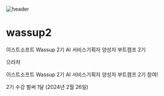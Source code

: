 ![header](https://capsule-render.vercel.app/api?type=venom&height=200&color=auto&text=Hello-nl-&fontSize=90&text=I'm%20Wupei&fontSize=50)

# wassup2
이스트소프트 Wassup 2기 AI 서비스기획자 양성자 부트캠프 2기


으라챠

이스트소프트 Wassup 2기 AI 서비스기획자 양성자 부트캠프 2기 참여!

2기 수강 벌써 1달 (2024년 2월 26일)
